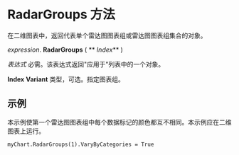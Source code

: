 
# RadarGroups 方法

在二维图表中，返回代表单个雷达图图表组或雷达图图表组集合的对象。

 _expression_. **RadarGroups** ( ** _Index_** )

 _表达式_ 必需。该表达式返回"应用于"列表中的一个对象。

 **Index** **Variant** 类型，可选。指定图表组。

## 示例

本示例使第一个雷达图图表组中每个数据标记的颜色都互不相同。本示例应在二维图表上运行。


```
myChart.RadarGroups(1).VaryByCategories = True
```

